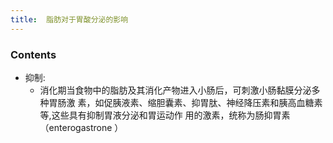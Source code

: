 ```yaml
---
title:  脂肪对于胃酸分泌的影响
--- 
```


### Contents
- 抑制:
  - 消化期当食物中的脂肪及其消化产物进入小肠后，可刺激小肠黏膜分泌多种胃肠激 素，如促胰液素、缩胆囊素、抑胃肽、神经降压素和胰高血糖素等,这些具有抑制胃液分泌和胃运动作 用的激素，统称为肠抑胃素（enterogastrone ）
